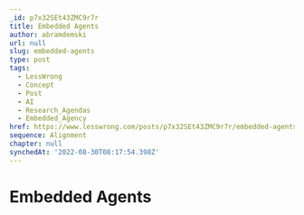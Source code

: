 ```yaml
---
_id: p7x32SEt43ZMC9r7r
title: Embedded Agents
author: abramdemski
url: null
slug: embedded-agents
type: post
tags:
  - LessWrong
  - Concept
  - Post
  - AI
  - Research_Agendas
  - Embedded_Agency
href: https://www.lesswrong.com/posts/p7x32SEt43ZMC9r7r/embedded-agents
sequence: Alignment
chapter: null
synchedAt: '2022-08-30T08:17:54.398Z'
---
```


# Embedded Agents
